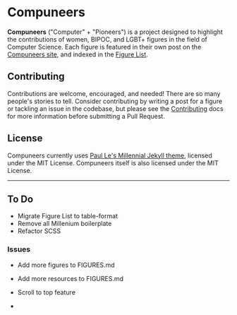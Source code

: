 # Compuneers

**Compuneers** ("Computer" + "Pioneers") is a project designed to highlight the contributions of women, BIPOC, and LGBT+ figures in the field of Computer Science. Each figure is featured in their own post on the [Compuneers site](#), and indexed in the [Figure List](./Figure-List.md).

## Contributing

Contributions are welcome, encouraged, and needed! There are so many people's stories to tell. Consider contributing by writing a post for a figure or tackling an issue in the codebase, but please see the [Contributing](./CONTRIBUTING.md) docs for more information before submitting a Pull Request.

## License

Compuneers currently uses [Paul Le's Millennial Jekyll theme](https://github.com/LeNPaul/portfolio-jekyll-theme), licensed under the MIT License. Compuneers itself is also licensed under the MIT License.

---
<!-- TODO: Finish before initial push -->

## To Do

- Migrate Figure List to table-format
- Remove all Millenium boilerplate
- Refactor SCSS

### Issues

- Add more figures to FIGURES.md
- Add more resources to FIGURES.md
- Scroll to top feature

-
